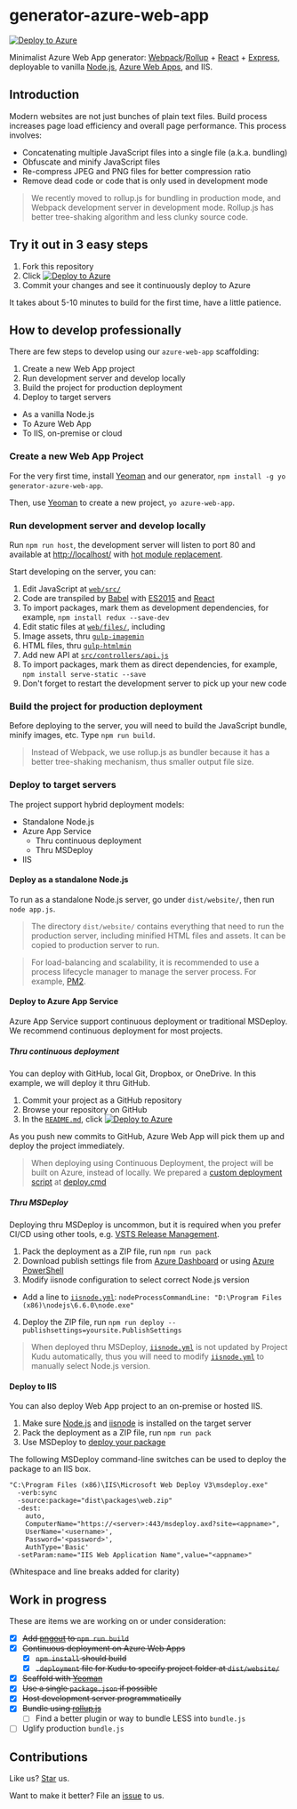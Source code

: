 # generator-azure-web-app

[![Deploy to Azure](http://azuredeploy.net/deploybutton.png)](https://azuredeploy.net/)

Minimalist Azure Web App generator: [Webpack](https://webpack.github.io/)/[Rollup](https://rollupjs.org/) + [React](https://facebook.github.io/react/) + [Express](https://expressjs.com/), deployable to vanilla [Node.js](https://nodejs.org/), [Azure Web Apps](https://azure.microsoft.com/en-us/services/app-service/web/), and IIS.

## Introduction

Modern websites are not just bunches of plain text files. Build process increases page load efficiency and overall page performance. This process involves:

* Concatenating multiple JavaScript files into a single file (a.k.a. bundling)
* Obfuscate and minify JavaScript files
* Re-compress JPEG and PNG files for better compression ratio
* Remove dead code or code that is only used in development mode

> We recently moved to rollup.js for bundling in production mode, and Webpack development server in development mode. Rollup.js has better tree-shaking algorithm and less clunky source code.

## Try it out in 3 easy steps

1. Fork this repository
2. Click [![Deploy to Azure](http://azuredeploy.net/deploybutton.png)](https://azuredeploy.net/)
3. Commit your changes and see it continuously deploy to Azure

It takes about 5-10 minutes to build for the first time, have a little patience.

## How to develop professionally

There are few steps to develop using our `azure-web-app` scaffolding:

1. Create a new Web App project
2. Run development server and develop locally
3. Build the project for production deployment
4. Deploy to target servers
  * As a vanilla Node.js
  * To Azure Web App
  * To IIS, on-premise or cloud

### Create a new Web App Project

For the very first time, install [Yeoman](https://yeoman.io/) and our generator, `npm install -g yo generator-azure-web-app`.

Then, use [Yeoman](https://yeoman.io/) to create a new project, `yo azure-web-app`.

### Run development server and develop locally

Run `npm run host`, the development server will listen to port 80 and available at [http://localhost/](http://localhost/) with [hot module replacement](https://webpack.github.io/docs/hot-module-replacement-with-webpack.html).

Start developing on the server, you can:

1. Edit JavaScript at [`web/src/`](web/src/)
  1. Code are transpiled by [Babel](https://babeljs.io/) with [ES2015](https://npmjs.com/package/babel-preset-es2015) and [React](https://npmjs.com/package/babel-preset-react)
  2. To import packages, mark them as development dependencies, for example, `npm install redux --save-dev`
2. Edit static files at [`web/files/`](web/files/), including
  1. Image assets, thru [`gulp-imagemin`](https://npmjs.com/package/gulp-imagemin)
  2. HTML files, thru [`gulp-htmlmin`](https://npmjs.com/package/gulp-htmlmin)
3. Add new API at [`src/controllers/api.js`](src/controllers/api.js)
  1. To import packages, mark them as direct dependencies, for example, `npm install serve-static --save`
  2. Don't forget to restart the development server to pick up your new code

### Build the project for production deployment

Before deploying to the server, you will need to build the JavaScript bundle, minify images, etc. Type `npm run build`.

> Instead of Webpack, we use rollup.js as bundler because it has a better tree-shaking mechanism, thus smaller output file size.

### Deploy to target servers

The project support hybrid deployment models:

* Standalone Node.js
* Azure App Service
  * Thru continuous deployment
  * Thru MSDeploy
* IIS

#### Deploy as a standalone Node.js

To run as a standalone Node.js server, go under `dist/website/`, then run `node app.js`.

> The directory `dist/website/` contains everything that need to run the production server, including minified HTML files and assets. It can be copied to production server to run.

> For load-balancing and scalability, it is recommended to use a process lifecycle manager to manage the server process. For example, [PM2](https://www.npmjs.com/package/pm2).

#### Deploy to Azure App Service

Azure App Service support continuous deployment or traditional MSDeploy. We recommend continuous deployment for most projects.

##### Thru continuous deployment

You can deploy with GitHub, local Git, Dropbox, or OneDrive. In this example, we will deploy it thru GitHub.

1. Commit your project as a GitHub repository
2. Browse your repository on GitHub
3. In the [`README.md`](README.md), click [![Deploy to Azure](http://azuredeploy.net/deploybutton.png)](https://azuredeploy.net/)

As you push new commits to GitHub, Azure Web App will pick them up and deploy the project immediately.

> When deploying using Continuous Deployment, the project will be built on Azure, instead of locally. We prepared a [custom deployment script](https://github.com/projectkudu/kudu/wiki/Custom-Deployment-Script) at [deploy.cmd](deploy.cmd)

##### Thru MSDeploy

Deploying thru MSDeploy is uncommon, but it is required when you prefer CI/CD using other tools, e.g. [VSTS Release Management](https://www.visualstudio.com/en-us/features/release-management-vs.aspx).

1. Pack the deployment as a ZIP file, run `npm run pack`
2. Download publish settings file from [Azure Dashboard](https://portal.azure.com/) or using [Azure PowerShell](https://msdn.microsoft.com/en-us/library/dn385850(v=nav.70).aspx)
3. Modify iisnode configuration to select correct Node.js version
  * Add a line to [`iisnode.yml`](iisnode.yml): `nodeProcessCommandLine: "D:\Program Files (x86)\nodejs\6.6.0\node.exe"`
4. Deploy the ZIP file, run `npm run deploy --publishsettings=yoursite.PublishSettings`

> When deployed thru MSDeploy, [`iisnode.yml`](iisnode.yml) is not updated by Project Kudu automatically, thus you will need to modify [`iisnode.yml`](iisnode.yml) to manually select Node.js version.

#### Deploy to IIS

You can also deploy Web App project to an on-premise or hosted IIS.

1. Make sure [Node.js](https://nodejs.org/) and [iisnode](https://github.com/tjanczuk/iisnode) is installed on the target server
2. Pack the deployment as a ZIP file, run `npm run pack`
3. Use MSDeploy to [deploy your package](https://msdn.microsoft.com/en-us/library/dd465337(v=vs.110).aspx)

The following MSDeploy command-line switches can be used to deploy the package to an IIS box.

```
"C:\Program Files (x86)\IIS\Microsoft Web Deploy V3\msdeploy.exe"
  -verb:sync
  -source:package="dist\packages\web.zip"
  -dest:
    auto,
    ComputerName="https://<server>:443/msdeploy.axd?site=<appname>",
    UserName='<username>',
    Password='<password>',
    AuthType='Basic'
  -setParam:name="IIS Web Application Name",value="<appname>"
```

(Whitespace and line breaks added for clarity)

## Work in progress

These are items we are working on or under consideration:

* [x] ~~Add [pngout](http://www.advsys.net/ken/utils.htm) to `npm run build`~~
* [x] ~~Continuous deployment on Azure Web Apps~~
  * [x] ~~`npm install` should build~~
  * [x] ~~`.deployment` file for Kudu to specify project folder at `dist/website/`~~
* [x] ~~Scaffold with [Yeoman](http://yeoman.io/)~~
* [x] ~~Use a single `package.json` if possible~~
* [x] ~~Host development server programmatically~~
* [x] ~~Bundle using [rollup.js](http://rollupjs.org/)~~
  * [ ] Find a better plugin or way to bundle LESS into `bundle.js`
* [ ] Uglify production `bundle.js`

## Contributions

Like us? [Star](https://github.com/candrholdings/generator-azure-web-app/stargazers) us.

Want to make it better? File an [issue](https://github.com/candrholdings/generator-azure-web-app/issues) to us.
